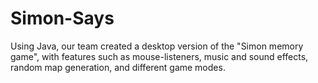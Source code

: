# Simon-Says
Using Java, our team created a desktop version of the "Simon memory game", with features such as mouse-listeners, music and sound effects, random map generation, and different game modes. 
